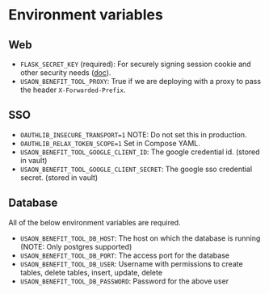 # Environment variables

## Web

* `FLASK_SECRET_KEY` (required): For securely signing session cookie and other security
  needs ([doc](https://flask.palletsprojects.com/en/2.2.x/config/#SECRET_KEY)).
* `USAON_BENEFIT_TOOL_PROXY`: True if we are deploying with a proxy to pass the header `X-Forwarded-Prefix`.


## SSO

* `OAUTHLIB_INSECURE_TRANSPORT=1`  NOTE: Do not set this in production.
* `OAUTHLIB_RELAX_TOKEN_SCOPE=1` Set in Compose YAML.
* `USAON_BENEFIT_TOOL_GOOGLE_CLIENT_ID`: The google credential id. (stored in vault)
* `USAON_BENEFIT_TOOL_GOOGLE_CLIENT_SECRET`: The google sso credential secret. (stored in vault)


## Database

All of the below environment variables are required.
* `USAON_BENEFIT_TOOL_DB_HOST`: The host on which the database is running (NOTE: Only postgres supported)
* `USAON_BENEFIT_TOOL_DB_PORT`: The access port for the database
* `USAON_BENEFIT_TOOL_DB_USER`: Username with permissions to create tables, delete tables, insert, update,
    delete
* `USAON_BENEFIT_TOOL_DB_PASSWORD`: Password for the above user
